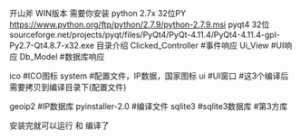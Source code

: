 开山斧 WIN版本
需要你安装 
python 2.7x 32位PY  https://www.python.org/ftp/python/2.7.9/python-2.7.9.msi
pyqt4 32位  sourceforge.net/projects/pyqt/files/PyQt4/PyQt-4.11.4/PyQt4-4.11.4-gpl-Py2.7-Qt4.8.7-x32.exe
目录介绍
Clicked_Controller  #事件响应
Ui_View             #UI响应
Db_Model            #数据库响应

ico     #ICO图标
system  #配置文件，IP数据，国家图标
ui      #UI窗口
#这3个编译后需要拷贝到编译目录下(配置文件)

geoip2           #IP数据库
pyinstaller-2.0  #编译文件
sqlite3          #sqlite3数据库
#第3方库

安装完就可以运行   和  编译了
